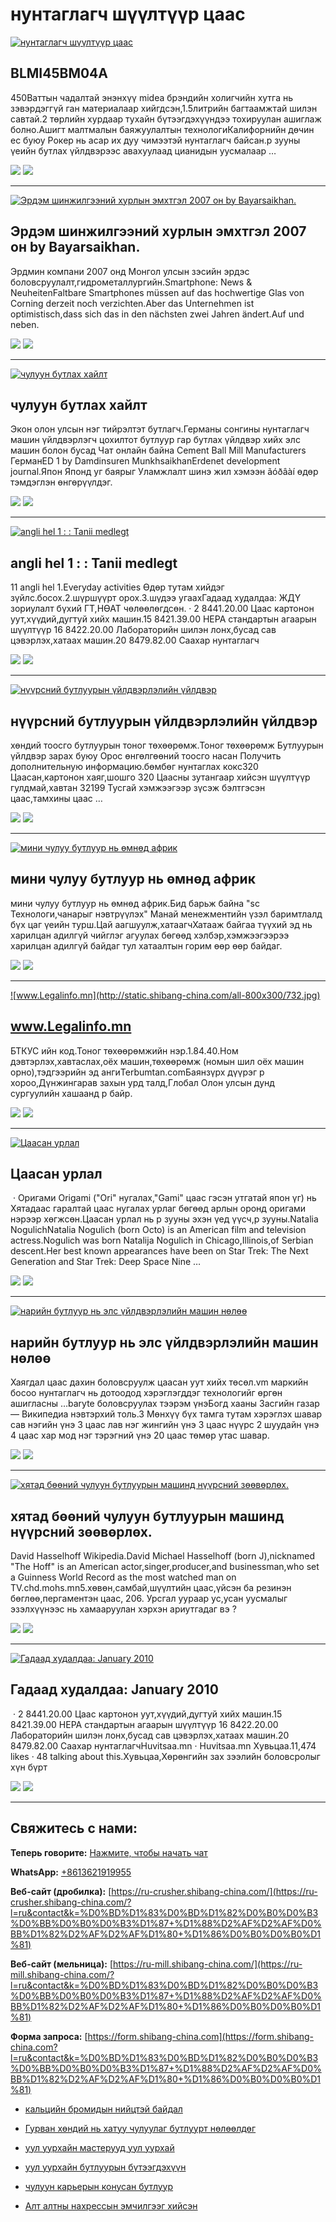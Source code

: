 # нунтаглагч шүүлтүүр цаас

<a href="https://swt.shibang-china.com/?l=ru&img&k=%D0%BD%D1%83%D0%BD%D1%82%D0%B0%D0%B3%D0%BB%D0%B0%D0%B3%D1%87+%D1%88%D2%AF%D2%AF%D0%BB%D1%82%D2%AF%D2%AF%D1%80+%D1%86%D0%B0%D0%B0%D1%81" target="_blank">![нунтаглагч шүүлтүүр цаас](http://static.shibang-china.com/all-800x300/1127.jpg)</a>

## BLMI45BM04A
450Ваттын чадалтай энэнхүү midea брэндийн холигчийн хутга нь зэвэрдэггүй ган материалаар хийгдсэн,1.5литрийн багтаамжтай шилэн савтай.2 төрлийн хурдаар тухайн бүтээгдэхүүндээ тохируулан ашиглаж болно.Ашигт малтмалын баяжуулалтын технологиКалифорнийн дөчин ес буюу Рокер нь асар их дуу чимээтэй нунтаглагч байсан.р зууны үеийн бутлах үйлдвэрээс авахуулаад цианидын уусмалаар …


<a href="https://whatsapp.shibangsoft.com/WhatsApp.php" target="_blank" title="WhatsApp">![](http://static.shibang-china.com/icon/whatsapp.png)</a> <a href="https://swt.shibang-china.com/?l=ru&icon&k=%D0%BD%D1%83%D0%BD%D1%82%D0%B0%D0%B3%D0%BB%D0%B0%D0%B3%D1%87+%D1%88%D2%AF%D2%AF%D0%BB%D1%82%D2%AF%D2%AF%D1%80+%D1%86%D0%B0%D0%B0%D1%81" target="_blank">![](http://static.shibang-china.com/icon/chat-ru.png)</a>

---

<a href="https://swt.shibang-china.com/?l=ru&img&k=%D0%BD%D1%83%D0%BD%D1%82%D0%B0%D0%B3%D0%BB%D0%B0%D0%B3%D1%87+%D1%88%D2%AF%D2%AF%D0%BB%D1%82%D2%AF%D2%AF%D1%80+%D1%86%D0%B0%D0%B0%D1%81" target="_blank">![Эрдэм шинжилгээний хурлын эмхтгэл 2007 он by Bayarsaikhan.](http://static.shibang-china.com/all-800x300/1185.jpg)</a>

## Эрдэм шинжилгээний хурлын эмхтгэл 2007 он by Bayarsaikhan.
Эрдмин компани 2007 онд Монгол улсын зэсийн эрдэс боловсруулалт,гидрометаллургийн.Smartphone: News &amp; NeuheitenFaltbare Smartphones m&#252;ssen auf das hochwertige Glas von Corning derzeit noch verzichten.Aber das Unternehmen ist optimistisch,dass sich das in den n&#228;chsten zwei Jahren &#228;ndert.Auf und neben.


<a href="https://whatsapp.shibangsoft.com/WhatsApp.php" target="_blank" title="WhatsApp">![](http://static.shibang-china.com/icon/whatsapp.png)</a> <a href="https://swt.shibang-china.com/?l=ru&icon&k=%D0%BD%D1%83%D0%BD%D1%82%D0%B0%D0%B3%D0%BB%D0%B0%D0%B3%D1%87+%D1%88%D2%AF%D2%AF%D0%BB%D1%82%D2%AF%D2%AF%D1%80+%D1%86%D0%B0%D0%B0%D1%81" target="_blank">![](http://static.shibang-china.com/icon/chat-ru.png)</a>

---

<a href="https://swt.shibang-china.com/?l=ru&img&k=%D0%BD%D1%83%D0%BD%D1%82%D0%B0%D0%B3%D0%BB%D0%B0%D0%B3%D1%87+%D1%88%D2%AF%D2%AF%D0%BB%D1%82%D2%AF%D2%AF%D1%80+%D1%86%D0%B0%D0%B0%D1%81" target="_blank">![чулуун бутлах хайлт](http://static.shibang-china.com/all-800x300/456.jpg)</a>

## чулуун бутлах хайлт
Экон олон улсын нэг тийрэлтэт бутлагч.Германы сонгины нунтаглагч машин үйлдвэрлэгч цохилтот бутлуур гар бутлах үйлдвэр хийх элс машин болон бусад Чат онлайн байна Cement Ball Mill Manufacturers ГерманED 1 by Damdinsuren MunkhsaikhanErdenet development journal.Япон Японд уг баярыг Уламжлалт шинэ жил хэмээн &#227;&#243;&#240;&#226;&#224;&#237; өдөр тэмдэглэн өнгөрүүлдэг.


<a href="https://whatsapp.shibangsoft.com/WhatsApp.php" target="_blank" title="WhatsApp">![](http://static.shibang-china.com/icon/whatsapp.png)</a> <a href="https://swt.shibang-china.com/?l=ru&icon&k=%D0%BD%D1%83%D0%BD%D1%82%D0%B0%D0%B3%D0%BB%D0%B0%D0%B3%D1%87+%D1%88%D2%AF%D2%AF%D0%BB%D1%82%D2%AF%D2%AF%D1%80+%D1%86%D0%B0%D0%B0%D1%81" target="_blank">![](http://static.shibang-china.com/icon/chat-ru.png)</a>

---

<a href="https://swt.shibang-china.com/?l=ru&img&k=%D0%BD%D1%83%D0%BD%D1%82%D0%B0%D0%B3%D0%BB%D0%B0%D0%B3%D1%87+%D1%88%D2%AF%D2%AF%D0%BB%D1%82%D2%AF%D2%AF%D1%80+%D1%86%D0%B0%D0%B0%D1%81" target="_blank">![angli hel 1 : : Tanii medlegt](http://static.shibang-china.com/all-800x300/921.jpg)</a>

## angli hel 1 : : Tanii medlegt
11 angli hel 1.Everyday activities Өдөр тутам хийдэг зүйлс.босох.2.шүршүүрт орох.3.шүдээ угаахГадаад худалдаа: ЖДҮ зориулалт бүхий ГТ,НӨАТ чөлөөлөгдсөн.&nbsp;&#0183;&#32;2 8441.20.00 Цаас картонон уут,хүүдий,дугтуй хийх машин.15 8421.39.00 НЕРА стандартын агаарын шүүлтүүр 16 8422.20.00 Лабораторийн шилэн лонх,бусад сав цэвэрлэх,хатаах машин.20 8479.82.00 Саахар нунтаглагч


<a href="https://whatsapp.shibangsoft.com/WhatsApp.php" target="_blank" title="WhatsApp">![](http://static.shibang-china.com/icon/whatsapp.png)</a> <a href="https://swt.shibang-china.com/?l=ru&icon&k=%D0%BD%D1%83%D0%BD%D1%82%D0%B0%D0%B3%D0%BB%D0%B0%D0%B3%D1%87+%D1%88%D2%AF%D2%AF%D0%BB%D1%82%D2%AF%D2%AF%D1%80+%D1%86%D0%B0%D0%B0%D1%81" target="_blank">![](http://static.shibang-china.com/icon/chat-ru.png)</a>

---

<a href="https://swt.shibang-china.com/?l=ru&img&k=%D0%BD%D1%83%D0%BD%D1%82%D0%B0%D0%B3%D0%BB%D0%B0%D0%B3%D1%87+%D1%88%D2%AF%D2%AF%D0%BB%D1%82%D2%AF%D2%AF%D1%80+%D1%86%D0%B0%D0%B0%D1%81" target="_blank">![нүүрсний бутлуурын үйлдвэрлэлийн үйлдвэр](http://static.shibang-china.com/all-800x300/1379.jpg)</a>

## нүүрсний бутлуурын үйлдвэрлэлийн үйлдвэр
хөндий тоосго бутлуурын тоног төхөөрөмж.Тоног төхөөрөмж Бутлуурын үйлдвэр зарах буюу Орос өнгөлгөөний тоосго насан Получить дополнительную информацию.бөмбөг нунтаглах кокс320 Цаасан,картонон хаяг,шошго 320 Цаасны зутангаар хийсэн шүүлтүүр гулдмай,хавтан 32199 Тусгай хэмжээгээр зүсэж бэлтгэсэн цаас,тамхины цаас …


<a href="https://whatsapp.shibangsoft.com/WhatsApp.php" target="_blank" title="WhatsApp">![](http://static.shibang-china.com/icon/whatsapp.png)</a> <a href="https://swt.shibang-china.com/?l=ru&icon&k=%D0%BD%D1%83%D0%BD%D1%82%D0%B0%D0%B3%D0%BB%D0%B0%D0%B3%D1%87+%D1%88%D2%AF%D2%AF%D0%BB%D1%82%D2%AF%D2%AF%D1%80+%D1%86%D0%B0%D0%B0%D1%81" target="_blank">![](http://static.shibang-china.com/icon/chat-ru.png)</a>

---

<a href="https://swt.shibang-china.com/?l=ru&img&k=%D0%BD%D1%83%D0%BD%D1%82%D0%B0%D0%B3%D0%BB%D0%B0%D0%B3%D1%87+%D1%88%D2%AF%D2%AF%D0%BB%D1%82%D2%AF%D2%AF%D1%80+%D1%86%D0%B0%D0%B0%D1%81" target="_blank">![мини чулуу бутлуур нь өмнөд африк](http://static.shibang-china.com/all-800x300/1526.jpg)</a>

## мини чулуу бутлуур нь өмнөд африк
мини чулуу бутлуур нь өмнөд африк.Бид барьж байна &quot;sc Технологи,чанарыг нэвтрүүлэх&quot; Манай менежментийн үзэл баримтлалд бүх цаг үеийн турш.Цай аагшуулж,хатаагчХатааж байгаа түүхий эд нь харилцан адилгүй чийглэг агуулах бөгөөд хэлбэр,хэмжээгээрээ харилцан адилгүй байдаг тул хатаалтын горим өөр өөр байдаг.


<a href="https://whatsapp.shibangsoft.com/WhatsApp.php" target="_blank" title="WhatsApp">![](http://static.shibang-china.com/icon/whatsapp.png)</a> <a href="https://swt.shibang-china.com/?l=ru&icon&k=%D0%BD%D1%83%D0%BD%D1%82%D0%B0%D0%B3%D0%BB%D0%B0%D0%B3%D1%87+%D1%88%D2%AF%D2%AF%D0%BB%D1%82%D2%AF%D2%AF%D1%80+%D1%86%D0%B0%D0%B0%D1%81" target="_blank">![](http://static.shibang-china.com/icon/chat-ru.png)</a>

---

<a href="https://swt.shibang-china.com/?l=ru&img&k=%D0%BD%D1%83%D0%BD%D1%82%D0%B0%D0%B3%D0%BB%D0%B0%D0%B3%D1%87+%D1%88%D2%AF%D2%AF%D0%BB%D1%82%D2%AF%D2%AF%D1%80+%D1%86%D0%B0%D0%B0%D1%81" target="_blank">![www.Legalinfo.mn](http://static.shibang-china.com/all-800x300/732.jpg)</a>

## www.Legalinfo.mn
БТКУС ийн код.Тоног төхөөрөмжийн нэр.1.84.40.Ном дэвтэрлэх,хавтаслах,оёх машин,төхөөрөмж (номын шил оёх машин орно),тэдгээрийн эд ангиTerbumtan.comБаянзүрх дүүрэг р хороо,Дүнжингарав захын урд талд,Глобал Олон улсын дунд сургуулийн хашаанд р байр.


<a href="https://whatsapp.shibangsoft.com/WhatsApp.php" target="_blank" title="WhatsApp">![](http://static.shibang-china.com/icon/whatsapp.png)</a> <a href="https://swt.shibang-china.com/?l=ru&icon&k=%D0%BD%D1%83%D0%BD%D1%82%D0%B0%D0%B3%D0%BB%D0%B0%D0%B3%D1%87+%D1%88%D2%AF%D2%AF%D0%BB%D1%82%D2%AF%D2%AF%D1%80+%D1%86%D0%B0%D0%B0%D1%81" target="_blank">![](http://static.shibang-china.com/icon/chat-ru.png)</a>

---

<a href="https://swt.shibang-china.com/?l=ru&img&k=%D0%BD%D1%83%D0%BD%D1%82%D0%B0%D0%B3%D0%BB%D0%B0%D0%B3%D1%87+%D1%88%D2%AF%D2%AF%D0%BB%D1%82%D2%AF%D2%AF%D1%80+%D1%86%D0%B0%D0%B0%D1%81" target="_blank">![Цаасан урлал](http://static.shibang-china.com/all-800x300/555.jpg)</a>

## Цаасан урлал
&nbsp;&#0183;&#32;Oригами Origami (&quot;Ori&quot; нугалах,&quot;Gami&quot; цаас гэсэн утгатай япон үг) нь Хятадаас гаралтай цаас нугалах урлаг бөгөөд арлын оронд оригами нэрээр хөгжсөн.Цаасан урлал нь р зууны эхэн үед үүсч,р зууны.Natalia NogulichNatalia Nogulich (born Octo) is an American film and television actress.Nogulich was born Natalija Nogulich in Chicago,Illinois,of Serbian descent.Her best known appearances have been on Star Trek: The Next Generation and Star Trek: Deep Space Nine …


<a href="https://whatsapp.shibangsoft.com/WhatsApp.php" target="_blank" title="WhatsApp">![](http://static.shibang-china.com/icon/whatsapp.png)</a> <a href="https://swt.shibang-china.com/?l=ru&icon&k=%D0%BD%D1%83%D0%BD%D1%82%D0%B0%D0%B3%D0%BB%D0%B0%D0%B3%D1%87+%D1%88%D2%AF%D2%AF%D0%BB%D1%82%D2%AF%D2%AF%D1%80+%D1%86%D0%B0%D0%B0%D1%81" target="_blank">![](http://static.shibang-china.com/icon/chat-ru.png)</a>

---

<a href="https://swt.shibang-china.com/?l=ru&img&k=%D0%BD%D1%83%D0%BD%D1%82%D0%B0%D0%B3%D0%BB%D0%B0%D0%B3%D1%87+%D1%88%D2%AF%D2%AF%D0%BB%D1%82%D2%AF%D2%AF%D1%80+%D1%86%D0%B0%D0%B0%D1%81" target="_blank">![нарийн бутлуур нь элс үйлдвэрлэлийн машин нөлөө](http://static.shibang-china.com/all-800x300/1405.jpg)</a>

## нарийн бутлуур нь элс үйлдвэрлэлийн машин нөлөө
Хаягдал цаас дахин боловсруулж цаасан уут хийх төсөл.vm маркийн босоо нунтаглагч нь дотоодод хэрэглэгддэг технологийг өргөн ашигласны …baryte боловсруулах тээрэм үнэБогд хааны Засгийн газар — Википедиа нэвтэрхий толь.3 Мөнхүү бүх тамга тутам хэрэглэх шавар сав нэгийн үнэ 3 цаас лав нэг жингийн үнэ 3 цаас нүүрс 2 шуудайн үнэ 4 цаас хар мод нэг тэрэгний үнэ 20 цаас төмөр утас шавар.


<a href="https://whatsapp.shibangsoft.com/WhatsApp.php" target="_blank" title="WhatsApp">![](http://static.shibang-china.com/icon/whatsapp.png)</a> <a href="https://swt.shibang-china.com/?l=ru&icon&k=%D0%BD%D1%83%D0%BD%D1%82%D0%B0%D0%B3%D0%BB%D0%B0%D0%B3%D1%87+%D1%88%D2%AF%D2%AF%D0%BB%D1%82%D2%AF%D2%AF%D1%80+%D1%86%D0%B0%D0%B0%D1%81" target="_blank">![](http://static.shibang-china.com/icon/chat-ru.png)</a>

---

<a href="https://swt.shibang-china.com/?l=ru&img&k=%D0%BD%D1%83%D0%BD%D1%82%D0%B0%D0%B3%D0%BB%D0%B0%D0%B3%D1%87+%D1%88%D2%AF%D2%AF%D0%BB%D1%82%D2%AF%D2%AF%D1%80+%D1%86%D0%B0%D0%B0%D1%81" target="_blank">![хятад бөөний чулуун бутлуурын машинд нүүрсний зөөвөрлөх.](http://static.shibang-china.com/all-800x300/266.jpg)</a>

## хятад бөөний чулуун бутлуурын машинд нүүрсний зөөвөрлөх.
David Hasselhoff Wikipedia.David Michael Hasselhoff (born J),nicknamed &quot;The Hoff&quot; is an American actor,singer,producer,and businessman,who set a Guinness World Record as the most watched man on TV.chd.mohs.mn5.хөвөн,самбай,шүүлтийн цаас,үйсэн ба резинэн бөглөө,пергаментэн цаас, 206. Урсгал уураар ус,усан уусмалыг эзэлхүүнээс нь хамааруулан хэрхэн ариутгадаг вэ ?


<a href="https://whatsapp.shibangsoft.com/WhatsApp.php" target="_blank" title="WhatsApp">![](http://static.shibang-china.com/icon/whatsapp.png)</a> <a href="https://swt.shibang-china.com/?l=ru&icon&k=%D0%BD%D1%83%D0%BD%D1%82%D0%B0%D0%B3%D0%BB%D0%B0%D0%B3%D1%87+%D1%88%D2%AF%D2%AF%D0%BB%D1%82%D2%AF%D2%AF%D1%80+%D1%86%D0%B0%D0%B0%D1%81" target="_blank">![](http://static.shibang-china.com/icon/chat-ru.png)</a>

---

<a href="https://swt.shibang-china.com/?l=ru&img&k=%D0%BD%D1%83%D0%BD%D1%82%D0%B0%D0%B3%D0%BB%D0%B0%D0%B3%D1%87+%D1%88%D2%AF%D2%AF%D0%BB%D1%82%D2%AF%D2%AF%D1%80+%D1%86%D0%B0%D0%B0%D1%81" target="_blank">![Гадаад худалдаа: January 2010](http://static.shibang-china.com/all-800x300/1176.jpg)</a>

## Гадаад худалдаа: January 2010
&nbsp;&#0183;&#32;2 8441.20.00 Цаас картонон уут,хүүдий,дугтуй хийх машин.15 8421.39.00 НЕРА стандартын агаарын шүүлтүүр 16 8422.20.00 Лабораторийн шилэн лонх,бусад сав цэвэрлэх,хатаах машин.20 8479.82.00 Саахар нунтаглагчHuvitsaa.mn&nbsp;&#0183;&#32;Huvitsaa.mn Хувьцаа.11,474 likes &#183; 48 talking about this.Хувьцаа,Хөрөнгийн зах зээлийн боловсролыг хүн бүрт


<a href="https://whatsapp.shibangsoft.com/WhatsApp.php" target="_blank" title="WhatsApp">![](http://static.shibang-china.com/icon/whatsapp.png)</a> <a href="https://swt.shibang-china.com/?l=ru&icon&k=%D0%BD%D1%83%D0%BD%D1%82%D0%B0%D0%B3%D0%BB%D0%B0%D0%B3%D1%87+%D1%88%D2%AF%D2%AF%D0%BB%D1%82%D2%AF%D2%AF%D1%80+%D1%86%D0%B0%D0%B0%D1%81" target="_blank">![](http://static.shibang-china.com/icon/chat-ru.png)</a>

---
## Свяжитесь с нами:

**Теперь говорите:** [Нажмите, чтобы начать чат](https://swt.shibang-china.com?l=ru&contact&k=%D0%BD%D1%83%D0%BD%D1%82%D0%B0%D0%B3%D0%BB%D0%B0%D0%B3%D1%87+%D1%88%D2%AF%D2%AF%D0%BB%D1%82%D2%AF%D2%AF%D1%80+%D1%86%D0%B0%D0%B0%D1%81)

**WhatsApp:**  [+8613621919955](https://whatsapp.shibangsoft.com/WhatsApp.php)

**Веб-сайт (дробилка):** [https://ru-crusher.shibang-china.com/](https://ru-crusher.shibang-china.com/?l=ru&contact&k=%D0%BD%D1%83%D0%BD%D1%82%D0%B0%D0%B3%D0%BB%D0%B0%D0%B3%D1%87+%D1%88%D2%AF%D2%AF%D0%BB%D1%82%D2%AF%D2%AF%D1%80+%D1%86%D0%B0%D0%B0%D1%81)

**Веб-сайт (мельница):** [https://ru-mill.shibang-china.com/](https://ru-mill.shibang-china.com/?l=ru&contact&k=%D0%BD%D1%83%D0%BD%D1%82%D0%B0%D0%B3%D0%BB%D0%B0%D0%B3%D1%87+%D1%88%D2%AF%D2%AF%D0%BB%D1%82%D2%AF%D2%AF%D1%80+%D1%86%D0%B0%D0%B0%D1%81)

**Форма запроса:** [https://form.shibang-china.com](https://form.shibang-china.com?l=ru&contact&k=%D0%BD%D1%83%D0%BD%D1%82%D0%B0%D0%B3%D0%BB%D0%B0%D0%B3%D1%87+%D1%88%D2%AF%D2%AF%D0%BB%D1%82%D2%AF%D2%AF%D1%80+%D1%86%D0%B0%D0%B0%D1%81)

* [кальцийн бромидын нийцтэй байдал](../128/%D0%BA%D0%B0%D0%BB%D1%8C%D1%86%D0%B8%D0%B9%D0%BD%20%D0%B1%D1%80%D0%BE%D0%BC%D0%B8%D0%B4%D1%8B%D0%BD%20%D0%BD%D0%B8%D0%B9%D1%86%D1%82%D1%8D%D0%B9%20%D0%B1%D0%B0%D0%B9%D0%B4%D0%B0%D0%BB.md)

* [Гурван хөндий нь хатуу чулуулаг бутлуурт нөлөөлдөг](../126/%D0%93%D1%83%D1%80%D0%B2%D0%B0%D0%BD%20%D1%85%D3%A9%D0%BD%D0%B4%D0%B8%D0%B9%20%D0%BD%D1%8C%20%D1%85%D0%B0%D1%82%D1%83%D1%83%20%D1%87%D1%83%D0%BB%D1%83%D1%83%D0%BB%D0%B0%D0%B3%20%D0%B1%D1%83%D1%82%D0%BB%D1%83%D1%83%D1%80%D1%82%20%D0%BD%D3%A9%D0%BB%D3%A9%D3%A9%D0%BB%D0%B4%D3%A9%D0%B3.md)

* [уул уурхайн мастерууд уул уурхай](../128/%D1%83%D1%83%D0%BB%20%D1%83%D1%83%D1%80%D1%85%D0%B0%D0%B9%D0%BD%20%D0%BC%D0%B0%D1%81%D1%82%D0%B5%D1%80%D1%83%D1%83%D0%B4%20%D1%83%D1%83%D0%BB%20%D1%83%D1%83%D1%80%D1%85%D0%B0%D0%B9.md)

* [уул уурхайн бутлуурын бүтээгдэхүүн](../128/%D1%83%D1%83%D0%BB%20%D1%83%D1%83%D1%80%D1%85%D0%B0%D0%B9%D0%BD%20%D0%B1%D1%83%D1%82%D0%BB%D1%83%D1%83%D1%80%D1%8B%D0%BD%20%D0%B1%D2%AF%D1%82%D1%8D%D1%8D%D0%B3%D0%B4%D1%8D%D1%85%D2%AF%D2%AF%D0%BD.md)

* [чулуун карьерын конусан бутлуур](../128/%D1%87%D1%83%D0%BB%D1%83%D1%83%D0%BD%20%D0%BA%D0%B0%D1%80%D1%8C%D0%B5%D1%80%D1%8B%D0%BD%20%D0%BA%D0%BE%D0%BD%D1%83%D1%81%D0%B0%D0%BD%20%D0%B1%D1%83%D1%82%D0%BB%D1%83%D1%83%D1%80.md)

* [Алт алтны нахрессын эмчилгээг хийсэн](../128/%D0%90%D0%BB%D1%82%20%D0%B0%D0%BB%D1%82%D0%BD%D1%8B%20%D0%BD%D0%B0%D1%85%D1%80%D0%B5%D1%81%D1%81%D1%8B%D0%BD%20%D1%8D%D0%BC%D1%87%D0%B8%D0%BB%D0%B3%D1%8D%D1%8D%D0%B3%20%D1%85%D0%B8%D0%B9%D1%81%D1%8D%D0%BD.md)